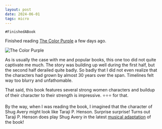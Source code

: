 ```yaml
---
layout: post
date: 2024-06-01
tags: micro
---
```


`#FinishedABook`

Finished reading [The Color Purple](https://www.goodreads.com/book/show/52892857-the-color-purple) a few days ago.

![The Color Purple](https://images-na.ssl-images-amazon.com/images/S/compressed.photo.goodreads.com/books/1703084419i/52892857.jpg)

As is usually the case with me and popular books, this one too did not quite captivate me much. The story was building up well during the first half, but the second half derailed quite badly. So badly that I did not even realize that the characters had grown by almost 30 years over the span. Timelines felt way too blurry and unfathomable.

That said, this book features several strong women characters and buildup of their character to their strength is impressive. ⭐️⭐️⭐️ for that.

By the way, when I was reading the book, I imagined that the character of Shug Avery might look like Taraji P. Henson. Surprise surprise! Turns out Taraji P. Henson does play Shug Avery in the latest [musical adaptation](https://en.wikipedia.org/wiki/The_Color_Purple_(2023_film)) of the book!